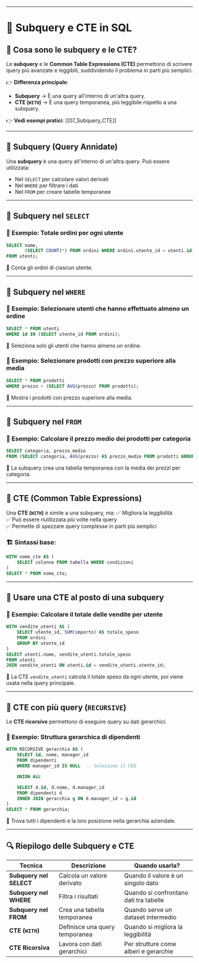 
---
# 📌 Subquery e CTE in SQL

## 🔎 Cosa sono le subquery e le CTE?
Le **subquery** e le **Common Table Expressions (CTE)** permettono di scrivere query più avanzate e leggibili, suddividendo il problema in parti più semplici.

👉 **Differenza principale**:
- **Subquery** → È una query all'interno di un'altra query.
- **CTE (`WITH`)** → È una query temporanea, più leggibile rispetto a una subquery.



👉 **Vedi esempi pratici**: [[07_Subquery_CTE]]


---

## 📌 Subquery (Query Annidate)
Una **subquery** è una query all'interno di un'altra query. Può essere utilizzata:
- Nel `SELECT` per calcolare valori derivati
- Nel `WHERE` per filtrare i dati
- Nel `FROM` per creare tabelle temporanee

---

## 🎯 Subquery nel `SELECT`
### 🔹 Esempio: Totale ordini per ogni utente
```sql
SELECT nome, 
       (SELECT COUNT(*) FROM ordini WHERE ordini.utente_id = utenti.id) AS numero_ordini
FROM utenti;
````

📌 Conta gli ordini di ciascun utente.

---

## 🎯 Subquery nel `WHERE`

### 🔹 Esempio: Selezionare utenti che hanno effettuato almeno un ordine

```sql
SELECT * FROM utenti
WHERE id IN (SELECT utente_id FROM ordini);
```

📌 Seleziona solo gli utenti che hanno almeno un ordine.

### 🔹 Esempio: Selezionare prodotti con prezzo superiore alla media

```sql
SELECT * FROM prodotti
WHERE prezzo > (SELECT AVG(prezzo) FROM prodotti);
```

📌 Mostra i prodotti con prezzo superiore alla media.

---

## 🎯 Subquery nel `FROM`

### 🔹 Esempio: Calcolare il prezzo medio dei prodotti per categoria

```sql
SELECT categoria, prezzo_medio
FROM (SELECT categoria, AVG(prezzo) AS prezzo_medio FROM prodotti GROUP BY categoria) AS media_prodotti;
```

📌 La subquery crea una tabella temporanea con la media dei prezzi per categoria.

---

## 📌 CTE (Common Table Expressions)

Una **CTE (`WITH`)** è simile a una subquery, ma: ✅ Migliora la leggibilità  
✅ Può essere riutilizzata più volte nella query  
✅ Permette di spezzare query complesse in parti più semplici

### 🏗️ Sintassi base:

```sql
WITH nome_cte AS (
    SELECT colonne FROM tabella WHERE condizioni
)
SELECT * FROM nome_cte;
```

---

## 🎯 Usare una CTE al posto di una subquery

### 🔹 Esempio: Calcolare il totale delle vendite per utente

```sql
WITH vendite_utenti AS (
    SELECT utente_id, SUM(importo) AS totale_speso
    FROM ordini
    GROUP BY utente_id
)
SELECT utenti.nome, vendite_utenti.totale_speso
FROM utenti
JOIN vendite_utenti ON utenti.id = vendite_utenti.utente_id;
```

📌 La CTE `vendite_utenti` calcola il totale speso da ogni utente, poi viene usata nella query principale.

---

## 🎯 CTE con più query (`RECURSIVE`)

Le **CTE ricorsive** permettono di eseguire query su dati gerarchici.

### 🔹 Esempio: Struttura gerarchica di dipendenti

```sql
WITH RECURSIVE gerarchia AS (
    SELECT id, nome, manager_id
    FROM dipendenti
    WHERE manager_id IS NULL  -- Seleziona il CEO

    UNION ALL

    SELECT d.id, d.nome, d.manager_id
    FROM dipendenti d
    INNER JOIN gerarchia g ON d.manager_id = g.id
)
SELECT * FROM gerarchia;
```

📌 Trova tutti i dipendenti e la loro posizione nella gerarchia aziendale.

---

## 🔍 Riepilogo delle Subquery e CTE

|Tecnica|Descrizione|Quando usarla?|
|---|---|---|
|**Subquery nel SELECT**|Calcola un valore derivato|Quando il valore è un singolo dato|
|**Subquery nel WHERE**|Filtra i risultati|Quando si confrontano dati tra tabelle|
|**Subquery nel FROM**|Crea una tabella temporanea|Quando serve un dataset intermedio|
|**CTE (`WITH`)**|Definisce una query temporanea|Quando si migliora la leggibilità|
|**CTE Ricorsiva**|Lavora con dati gerarchici|Per strutture come alberi e gerarchie|
